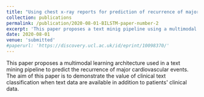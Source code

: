 ```yaml
---
title: "Using chest x-ray reports for prediction of recurrence of major cardiovascular events in cardiovascular patients"
collection: publications
permalink: /publication/2020-08-01-BILSTM-paper-number-2
excerpt: 'This paper proposes a text minig pipeline using a multimodal architecture to predict the recurrence of major cardiovascular events.'
date: 2020-08-01
venue: 'submitted'
#paperurl: 'https://discovery.ucl.ac.uk/id/eprint/10098370/'
---
```

This paper proposes a multimodal learning architecture used in a text mining pipeline to predict the recurrence of major cardiovascular events. The aim of this paper is to demonstrate the value of clinical text classification when text data are available in addition to patients' clinical data.